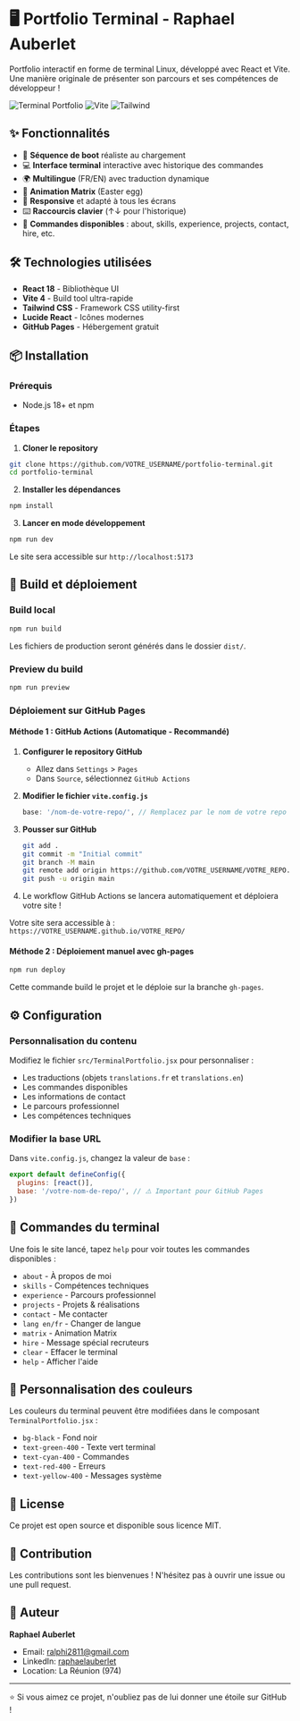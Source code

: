 # 🖥️ Portfolio Terminal - Raphael Auberlet

Portfolio interactif en forme de terminal Linux, développé avec React et Vite. Une manière originale de présenter son parcours et ses compétences de développeur !

![Terminal Portfolio](https://img.shields.io/badge/React-18.2-blue) ![Vite](https://img.shields.io/badge/Vite-4.4-purple) ![Tailwind](https://img.shields.io/badge/Tailwind-3.3-cyan)

## ✨ Fonctionnalités

- 🚀 **Séquence de boot** réaliste au chargement
- 💻 **Interface terminal** interactive avec historique des commandes
- 🌍 **Multilingue** (FR/EN) avec traduction dynamique
- 🎨 **Animation Matrix** (Easter egg)
- 📱 **Responsive** et adapté à tous les écrans
- ⌨️ **Raccourcis clavier** (↑↓ pour l'historique)
- 🎯 **Commandes disponibles** : about, skills, experience, projects, contact, hire, etc.

## 🛠️ Technologies utilisées

- **React 18** - Bibliothèque UI
- **Vite 4** - Build tool ultra-rapide
- **Tailwind CSS** - Framework CSS utility-first
- **Lucide React** - Icônes modernes
- **GitHub Pages** - Hébergement gratuit

## 📦 Installation

### Prérequis

- Node.js 18+ et npm

### Étapes

1. **Cloner le repository**
```bash
git clone https://github.com/VOTRE_USERNAME/portfolio-terminal.git
cd portfolio-terminal
```

2. **Installer les dépendances**
```bash
npm install
```

3. **Lancer en mode développement**
```bash
npm run dev
```

Le site sera accessible sur `http://localhost:5173`

## 🚀 Build et déploiement

### Build local

```bash
npm run build
```

Les fichiers de production seront générés dans le dossier `dist/`.

### Preview du build

```bash
npm run preview
```

### Déploiement sur GitHub Pages

#### Méthode 1 : GitHub Actions (Automatique - Recommandé)

1. **Configurer le repository GitHub**
   - Allez dans `Settings` > `Pages`
   - Dans `Source`, sélectionnez `GitHub Actions`

2. **Modifier le fichier `vite.config.js`**
   ```js
   base: '/nom-de-votre-repo/', // Remplacez par le nom de votre repo
   ```

3. **Pousser sur GitHub**
   ```bash
   git add .
   git commit -m "Initial commit"
   git branch -M main
   git remote add origin https://github.com/VOTRE_USERNAME/VOTRE_REPO.git
   git push -u origin main
   ```

4. Le workflow GitHub Actions se lancera automatiquement et déploiera votre site !

Votre site sera accessible à : `https://VOTRE_USERNAME.github.io/VOTRE_REPO/`

#### Méthode 2 : Déploiement manuel avec gh-pages

```bash
npm run deploy
```

Cette commande build le projet et le déploie sur la branche `gh-pages`.

## ⚙️ Configuration

### Personnalisation du contenu

Modifiez le fichier `src/TerminalPortfolio.jsx` pour personnaliser :

- Les traductions (objets `translations.fr` et `translations.en`)
- Les commandes disponibles
- Les informations de contact
- Le parcours professionnel
- Les compétences techniques

### Modifier la base URL

Dans `vite.config.js`, changez la valeur de `base` :

```js
export default defineConfig({
  plugins: [react()],
  base: '/votre-nom-de-repo/', // ⚠️ Important pour GitHub Pages
})
```

## 📝 Commandes du terminal

Une fois le site lancé, tapez `help` pour voir toutes les commandes disponibles :

- `about` - À propos de moi
- `skills` - Compétences techniques
- `experience` - Parcours professionnel
- `projects` - Projets & réalisations
- `contact` - Me contacter
- `lang en/fr` - Changer de langue
- `matrix` - Animation Matrix
- `hire` - Message spécial recruteurs
- `clear` - Effacer le terminal
- `help` - Afficher l'aide

## 🎨 Personnalisation des couleurs

Les couleurs du terminal peuvent être modifiées dans le composant `TerminalPortfolio.jsx` :

- `bg-black` - Fond noir
- `text-green-400` - Texte vert terminal
- `text-cyan-400` - Commandes
- `text-red-400` - Erreurs
- `text-yellow-400` - Messages système

## 📄 License

Ce projet est open source et disponible sous licence MIT.

## 🤝 Contribution

Les contributions sont les bienvenues ! N'hésitez pas à ouvrir une issue ou une pull request.

## 👤 Auteur

**Raphael Auberlet**
- Email: ralphi2811@gmail.com
- LinkedIn: [raphaelauberlet](https://linkedin.com/in/raphaelauberlet)
- Location: La Réunion (974)

---

⭐ Si vous aimez ce projet, n'oubliez pas de lui donner une étoile sur GitHub !
